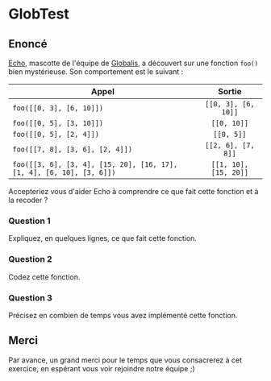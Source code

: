 # GlobTest


## Enoncé

[Echo](https://www.instagram.com/globalisecho/?hl=fr), mascotte de l'équipe de [Globalis](https://www.globalis-ms.com/), a découvert sur une fonction `foo()` bien mystérieuse. Son comportement est le suivant :

|  Appel     |  Sortie     |
| ---   |:-:    |
| `foo([[0, 3], [6, 10]])` | `[[0, 3], [6, 10]]` |
| `foo([[0, 5], [3, 10]])` | `[[0, 10]]` |
| `foo([[0, 5], [2, 4]])` | `[[0, 5]]` |
| `foo([[7, 8], [3, 6], [2, 4]])` | `[[2, 6], [7, 8]]` |
| `foo([[3, 6], [3, 4], [15, 20], [16, 17], [1, 4], [6, 10], [3, 6]])` | `[[1, 10], [15, 20]]` |

Accepteriez vous d'aider Echo à comprendre ce que fait cette fonction et à la recoder ?

### Question 1

Expliquez, en quelques lignes, ce que fait cette fonction.

### Question 2

Codez cette fonction.

### Question 3

Précisez en combien de temps vous avez implémenté cette fonction.

## Merci

Par avance, un grand merci pour le temps que vous consacrerez à cet exercice, en espérant vous voir rejoindre notre équipe ;) 